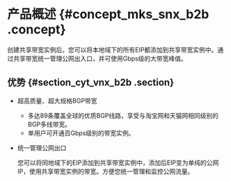 # 产品概述 {#concept_mks_snx_b2b .concept}

创建共享带宽实例后，您可以将本地域下的所有EIP都添加到共享带宽实例中。通过共享带宽统一管理公网出入口，并可使用Gbps级的大带宽峰值。

## 优势 {#section_cyt_vnx_b2b .section}

-   超高质量、超大规格BGP带宽

    -   多达89条覆盖全球的优质BGP线路，享受与淘宝网和天猫网相同级别的BGP多线带宽。
    -   单用户可开通百Gbps级别的带宽实例。
-   统一管理公网出口

    您可以将同地域下的EIP添加到共享带宽实例中，添加后EIP变为单纯的公网IP，使用共享带宽实例的带宽。方便您统一管理和监控公网流量。


